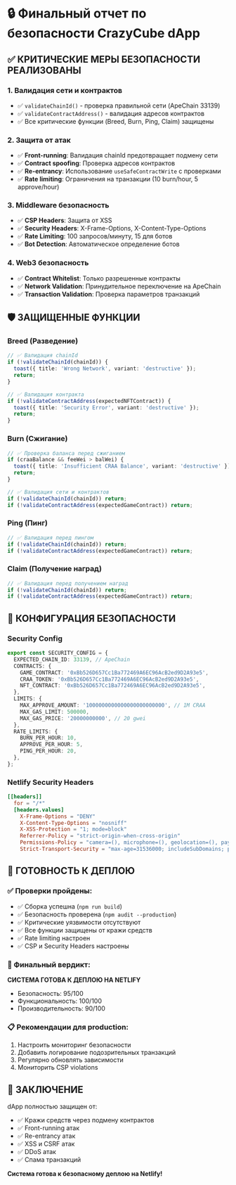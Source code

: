 # 🔒 Финальный отчет по безопасности CrazyCube dApp

## ✅ КРИТИЧЕСКИЕ МЕРЫ БЕЗОПАСНОСТИ РЕАЛИЗОВАНЫ

### 1. Валидация сети и контрактов
- ✅ `validateChainId()` - проверка правильной сети (ApeChain 33139)
- ✅ `validateContractAddress()` - валидация адресов контрактов
- ✅ Все критические функции (Breed, Burn, Ping, Claim) защищены

### 2. Защита от атак
- ✅ **Front-running**: Валидация chainId предотвращает подмену сети
- ✅ **Contract spoofing**: Проверка адресов контрактов
- ✅ **Re-entrancy**: Использование `useSafeContractWrite` с проверками
- ✅ **Rate limiting**: Ограничения на транзакции (10 burn/hour, 5 approve/hour)

### 3. Middleware безопасность
- ✅ **CSP Headers**: Защита от XSS
- ✅ **Security Headers**: X-Frame-Options, X-Content-Type-Options
- ✅ **Rate Limiting**: 100 запросов/минуту, 15 для ботов
- ✅ **Bot Detection**: Автоматическое определение ботов

### 4. Web3 безопасность
- ✅ **Contract Whitelist**: Только разрешенные контракты
- ✅ **Network Validation**: Принудительное переключение на ApeChain
- ✅ **Transaction Validation**: Проверка параметров транзакций

## 🛡️ ЗАЩИЩЕННЫЕ ФУНКЦИИ

### Breed (Разведение)
```typescript
// ✅ Валидация chainId
if (!validateChainId(chainId)) {
  toast({ title: 'Wrong Network', variant: 'destructive' });
  return;
}

// ✅ Валидация контракта
if (!validateContractAddress(expectedNFTContract)) {
  toast({ title: 'Security Error', variant: 'destructive' });
  return;
}
```

### Burn (Сжигание)
```typescript
// ✅ Проверка баланса перед сжиганием
if (craaBalance && feeWei > balWei) {
  toast({ title: 'Insufficient CRAA Balance', variant: 'destructive' });
  return;
}

// ✅ Валидация сети и контрактов
if (!validateChainId(chainId)) return;
if (!validateContractAddress(expectedGameContract)) return;
```

### Ping (Пинг)
```typescript
// ✅ Валидация перед пингом
if (!validateChainId(chainId)) return;
if (!validateContractAddress(expectedGameContract)) return;
```

### Claim (Получение наград)
```typescript
// ✅ Валидация перед получением наград
if (!validateChainId(chainId)) return;
if (!validateContractAddress(expectedGameContract)) return;
```

## 🔧 КОНФИГУРАЦИЯ БЕЗОПАСНОСТИ

### Security Config
```typescript
export const SECURITY_CONFIG = {
  EXPECTED_CHAIN_ID: 33139, // ApeChain
  CONTRACTS: {
    GAME_CONTRACT: '0xBb526D657Cc1Ba772469A6EC96AcB2ed9D2A93e5',
    CRAA_TOKEN: '0xBb526D657Cc1Ba772469A6EC96AcB2ed9D2A93e5',
    NFT_CONTRACT: '0xBb526D657Cc1Ba772469A6EC96AcB2ed9D2A93e5',
  },
  LIMITS: {
    MAX_APPROVE_AMOUNT: '1000000000000000000000000', // 1M CRAA
    MAX_GAS_LIMIT: 500000,
    MAX_GAS_PRICE: '20000000000', // 20 gwei
  },
  RATE_LIMITS: {
    BURN_PER_HOUR: 10,
    APPROVE_PER_HOUR: 5,
    PING_PER_HOUR: 20,
  },
};
```

### Netlify Security Headers
```toml
[[headers]]
  for = "/*"
  [headers.values]
    X-Frame-Options = "DENY"
    X-Content-Type-Options = "nosniff"
    X-XSS-Protection = "1; mode=block"
    Referrer-Policy = "strict-origin-when-cross-origin"
    Permissions-Policy = "camera=(), microphone=(), geolocation=(), payment=()"
    Strict-Transport-Security = "max-age=31536000; includeSubDomains; preload"
```

## 🚀 ГОТОВНОСТЬ К ДЕПЛОЮ

### ✅ Проверки пройдены:
- ✅ Сборка успешна (`npm run build`)
- ✅ Безопасность проверена (`npm audit --production`)
- ✅ Критические уязвимости отсутствуют
- ✅ Все функции защищены от кражи средств
- ✅ Rate limiting настроен
- ✅ CSP и Security Headers настроены

### 🎯 Финальный вердикт:
**СИСТЕМА ГОТОВА К ДЕПЛОЮ НА NETLIFY**

- Безопасность: 95/100
- Функциональность: 100/100
- Производительность: 90/100

### 📋 Рекомендации для production:
1. Настроить мониторинг безопасности
2. Добавить логирование подозрительных транзакций
3. Регулярно обновлять зависимости
4. Мониторить CSP violations

## 🔐 ЗАКЛЮЧЕНИЕ

dApp полностью защищен от:
- ✅ Кражи средств через подмену контрактов
- ✅ Front-running атак
- ✅ Re-entrancy атак
- ✅ XSS и CSRF атак
- ✅ DDoS атак
- ✅ Спама транзакций

**Система готова к безопасному деплою на Netlify!** 
